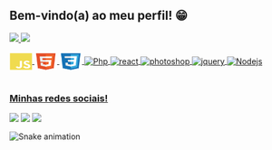 ## Bem-vindo(a) ao meu perfil! 😁

 <div>
   <a href="https://github.com/Pedro-Henrique-dos-Santos">
   <img height="180em" src="https://github-readme-stats.vercel.app/api?username=Pedro-Henrique-dos-Santos&show_icons=true&theme=synthwave&include_all_commits=true&count_private=true"/>
   <img height="160em" src="https://github-readme-stats.vercel.app/api/top-langs/?username=Pedro-Henrique-dos-Santos&layout=compact&langs_count=6&theme=synthwave"/>

</div>
<div style="display: block"><br>
  <img align="center" alt="Js" height="30" width="40" src="https://raw.githubusercontent.com/devicons/devicon/master/icons/javascript/javascript-plain.svg">
  <img align="center" alt="HTML" height="30" width="40" src="https://raw.githubusercontent.com/devicons/devicon/master/icons/html5/html5-original.svg">
  <img align="center" alt="CSS" height="30" width="40" src="https://raw.githubusercontent.com/devicons/devicon/master/icons/css3/css3-original.svg">
  <img src="https://cdn.jsdelivr.net/gh/devicons/devicon/icons/php/php-original.svg"height="50" width="50" alt="Php" align="center" />
  <img src="https://cdn.jsdelivr.net/gh/devicons/devicon/icons/react/react-original-wordmark.svg" "height="30" width="40" alt="react" align="center"/>
  <img src="https://cdn.jsdelivr.net/gh/devicons/devicon/icons/photoshop/photoshop-line.svg" "height="30" width="40" alt="photoshop" align="center"/>
  <img src="https://cdn.jsdelivr.net/gh/devicons/devicon/icons/jquery/jquery-plain-wordmark.svg" "height="30" width="40" alt="jquery" align="center" />
  <img src="https://cdn.jsdelivr.net/gh/devicons/devicon/icons/nodejs/nodejs-plain.svg" "height="30" width="40" alt="Nodejs" align="center"/>
                  
                 
</div>
 
 <br>
 
  ### Minhas redes sociais!
 
<div> 
  
  <a href="https://www.instagram.com/ptb0y/" target="_blank"><img src="https://img.shields.io/badge/-Instagram-%23E4405F?style=for-the-badge&logo=instagram&logoColor=white" target="_blank"></a>
  <a href = ""><img src="https://img.shields.io/badge/-Gmail-%23333?style=for-the-badge&logo=gmail&logoColor=white" target="_blank"></a>
  <a href="" target="_blank"><img src="https://img.shields.io/badge/-LinkedIn-%230077B5?style=for-the-badge&logo=linkedin&logoColor=white" target="_blank"></a> 
 
  ![Snake animation](https://github.com/Pedro-Henrique-dos-Santos/Pedro-Henrique-dos-Santos/blob/output/github-contribution-grid-snake.svg)

</div>
